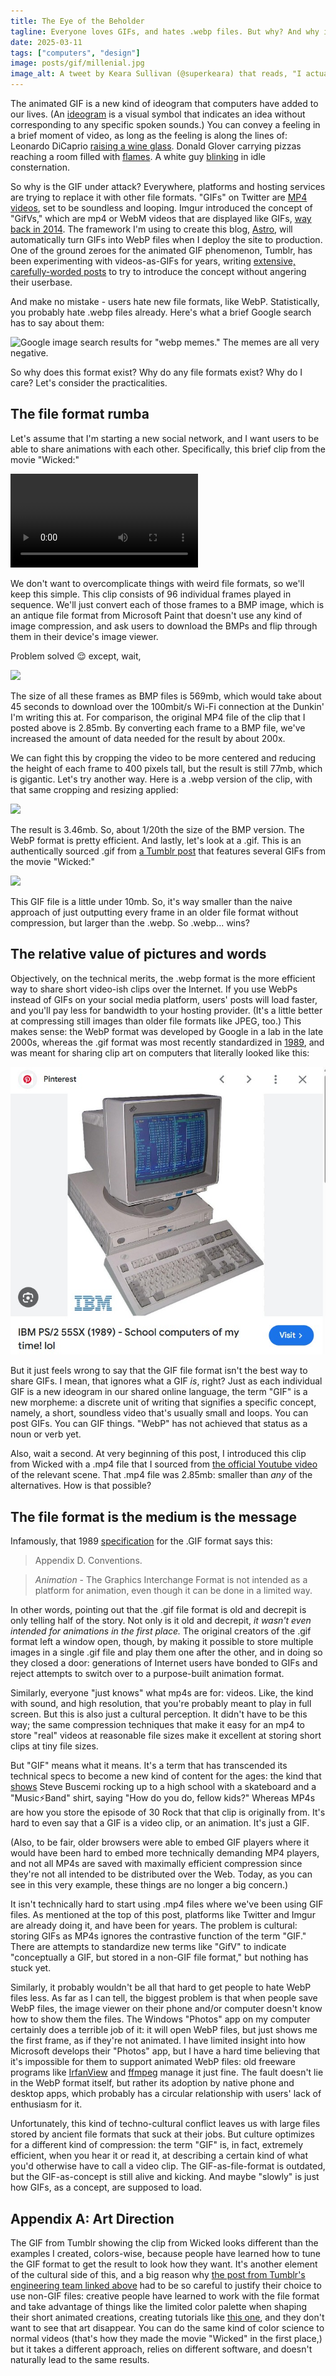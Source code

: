 ```yaml
---
title: The Eye of the Beholder
tagline: Everyone loves GIFs, and hates .webp files. But why? And why is the Internet switching from one to the other?
date: 2025-03-11
tags: ["computers", "design"]
image: posts/gif/millenial.jpg
image_alt: A tweet by Keara Sullivan (@superkeara) that reads, "I actually love it when a millennial sends me a gif. It's like hearing a cow go moo in real life. I can't help but smile when witnessing something so classic."
---
```


The animated GIF is a new kind of ideogram that computers have added to our lives. (An [ideogram](https://en.wiktionary.org/wiki/ideogram) is a visual symbol that indicates an idea without corresponding to any specific spoken sounds.) You can convey a feeling in a brief moment of video, as long as the feeling is along the lines of: Leonardo DiCaprio [raising a wine glass](https://media3.giphy.com/media/v1.Y2lkPTc5MGI3NjExaWRxcWFqd3RtaG4zZHY3ejg4eDI1MjA0ZjdjbmdpZTZvdjdnOXF4eSZlcD12MV9pbnRlcm5hbF9naWZfYnlfaWQmY3Q9Zw/8Iv5lqKwKsZ2g/giphy.gif). Donald Glover carrying pizzas reaching a room filled with [flames](https://media1.giphy.com/media/v1.Y2lkPTc5MGI3NjExbDNlZWl2MDdkZnBud3Z3bW0wbzB2cnBjYnh3ZGJvZmVxdG1mMndoYyZlcD12MV9pbnRlcm5hbF9naWZfYnlfaWQmY3Q9Zw/BfiL8ZJWqfw7C/giphy.gif). A white guy [blinking](https://media3.giphy.com/media/v1.Y2lkPTc5MGI3NjExZ3B3MTg4OW85d3Bsd3Q3cGI0eGdmbWR2ZGNtdmc0NmlzMXN4NmF4OSZlcD12MV9pbnRlcm5hbF9naWZfYnlfaWQmY3Q9Zw/l3q2K5jinAlChoCLS/giphy.gif) in idle consternation.

So why is the GIF under attack? Everywhere, platforms and hosting services are trying to replace it with other file formats. "GIFs" on Twitter are [MP4 videos](https://video.twimg.com/tweet_video/GfrPv5-WIAA9Uui.mp4), set to be soundless and looping. Imgur introduced the concept of "GifVs," which are mp4 or WebM videos that are displayed like GIFs, [way back in 2014](https://web.archive.org/web/20200505012906/https://blog.imgur.com/2014/10/09/introducing-gifv/). The framework I'm using to create this blog, [Astro](https://astro.build/), will automatically turn GIFs into WebP files when I deploy the site to production. One of the ground zeroes for the animated GIF phenomenon, Tumblr, has been experimenting with videos-as-GIFs for years, writing [extensive, carefully-worded posts](https://engineering.tumblr.com/post/690135035533230080/making-gifs-load-faster) to try to introduce the concept without angering their userbase.

And make no mistake - users hate new file formats, like WebP. Statistically, you probably hate .webp files already. Here's what a brief Google search has to say about them:

<!-- NOTE: many of the assets in this post are served from "public" instead of "assets" because i *don't* want them to be transformed and optimized - that would keep them from illustrating the points about file formats i'm making -->

![Google image search results for "webp memes." The memes are all very negative.](/posts/gif/webp.jpg)

So why does this format exist? Why do any file formats exist? Why do I care? Let's consider the practicalities.

<!-- more -->

## The file format rumba

Let's assume that I'm starting a new social network, and I want users to be able to share animations with each other. Specifically, this brief clip from the movie "Wicked:"

<video controls src="/posts/gif/galinda-feeling.mp4"></video>

We don't want to overcomplicate things with weird file formats, so we'll keep this simple. This clip consists of 96 individual frames played in sequence. We'll just convert each of those frames to a BMP image, which is an antique file format from Microsoft Paint that doesn't use any kind of image compression, and ask users to download the BMPs and flip through them in their device's image viewer.

Problem solved 😌 except, wait,

![](/posts/gif/bmp-frames.jpg)

The size of all these frames as BMP files is 569mb, which would take about 45 seconds to download over the 100mbit/s Wi-Fi connection at the Dunkin' I'm writing this at. For comparison, the original MP4 file of the clip that I posted above is 2.85mb. By converting each frame to a BMP file, we've increased the amount of data needed for the result by about 200x.

We can fight this by cropping the video to be more centered and reducing the height of each frame to 400 pixels tall, but the result is still 77mb, which is gigantic. Let's try another way. Here is a .webp version of the clip, with that same cropping and resizing applied:

![](/posts/gif/galinda-feeling-local-400.webp)

The result is 3.46mb. So, about 1/20th the size of the BMP version. The WebP format is pretty efficient. And lastly, let's look at a .gif. This is an authentically sourced .gif from [a Tumblr post](https://laurens-german.tumblr.com/post/776175949031047168/ill-say-this-much-she-doesnt-give-a-twig-what) that features several GIFs from the movie "Wicked:"

![](/posts/gif/galinda-feeling-tumblr.gif)

This GIF file is a little under 10mb. So, it's way smaller than the naive approach of just outputting every frame in an older file format without compression, but larger than the .webp. So .webp... wins?

## The relative value of pictures and words

Objectively, on the technical merits, the .webp format is the more efficient way to share short video-ish clips over the Internet. If you use WebPs instead of GIFs on your social media platform, users' posts will load faster, and you'll pay less for bandwidth to your hosting provider. (It's a little better at compressing still images than older file formats like JPEG, too.) This makes sense: the WebP format was developed by Google in a lab in the late 2000s, whereas the .gif format was most recently standardized in [1989](https://www.w3.org/Graphics/GIF/spec-gif89a.txt), and was meant for sharing clip art on computers that literally looked like this:

![](../../../assets/posts/gif/1989.jpg)

<!-- could make point about GIFs' limited color palettes, but comparing compression methods is probably too far into the weeds -->

But it just feels wrong to say that the GIF file format isn't the best way to share GIFs. I mean, that ignores what a GIF _is_, right? Just as each individual GIF is a new ideogram in our shared online language, the term "GIF" is a new morpheme: a discrete unit of writing that signifies a specific concept, namely, a short, soundless video that's usually small and loops. You can post GIFs. You can GIF things. "WebP" has not achieved that status as a noun or verb yet.

Also, wait a second. At very beginning of this post, I introduced this clip from Wicked with a .mp4 file that I sourced from [the official Youtube video](https://www.youtube.com/watch?v=amgPXKrFZVg) of the relevant scene. That .mp4 file was 2.85mb: smaller than _any_ of the alternatives. How is that possible?

## The file format is the medium is the message

<!-- GIF as a concept vs. GIF as a file -->

Infamously, that 1989 [specification](https://www.w3.org/Graphics/GIF/spec-gif89a.txt) for the .GIF format says this:

> Appendix D. Conventions.

> _Animation_ - The Graphics Interchange Format is not intended as a platform for animation, even though it can be done in a limited way.

In other words, pointing out that the .gif file format is old and decrepit is only telling half of the story. Not only is it old and decrepit, _it wasn't even intended for animations in the first place._ The original creators of the .gif format left a window open, though, by making it possible to store multiple images in a single .gif file and play them one after the other, and in doing so they closed a door: generations of Internet users have bonded to GIFs and reject attempts to switch over to a purpose-built animation format.

Similarly, everyone "just knows" what mp4s are for: videos. Like, the kind with sound, and high resolution, that you're probably meant to play in full screen. But this is also just a cultural perception. It didn't have to be this way; the same compression techniques that make it easy for an mp4 to store "real" videos at reasonable file sizes make it excellent at storing short clips at tiny file sizes.

But "GIF" means what it means. It's a term that has transcended its technical specs to become a new kind of content for the ages: the kind that [shows](https://media4.giphy.com/media/v1.Y2lkPTc5MGI3NjExb285dDVwY2hoM3Z4cDVvajYwNGV0NDJ6ejJzZWdnNmsxNDI0N2ppeSZlcD12MV9pbnRlcm5hbF9naWZfYnlfaWQmY3Q9Zw/JTzPN5kkobFv7X0zPJ/giphy.gif) Steve Buscemi rocking up to a high school with a skateboard and a "Music⚡Band" shirt, saying "How do you do, fellow kids?" Whereas MP4s are how you store the episode of 30 Rock that that clip is originally from. It's hard to even say that a GIF is a video clip, or an animation. It's just a GIF.

(Also, to be fair, older browsers were able to embed GIF players where it would have been hard to embed more technically demanding MP4 players, and not all MP4s are saved with maximally efficient compression since they're not all intended to be distributed over the Web. Today, as you can see in this very example, these things are no longer a big concern.)

It isn't technically hard to start using .mp4 files where we've been using GIF files. As mentioned at the top of this post, platforms like Twitter and Imgur are already doing it, and have been for years. The problem is cultural: storing GIFs as MP4s ignores the contrastive function of the term "GIF." There are attempts to standardize new terms like "GifV" to indicate "conceptually a GIF, but stored in a non-GIF file format," but nothing has stuck yet.

Similarly, it probably wouldn't be all that hard to get people to hate WebP files less. As far as I can tell, the biggest problem is that when people save WebP files, the image viewer on their phone and/or computer doesn't know how to show them the files. The Windows "Photos" app on my computer certainly does a terrible job of it: it will open WebP files, but just shows me the first frame, as if they're not animated. I have limited insight into how Microsoft develops their "Photos" app, but I have a hard time believing that it's impossible for them to support animated WebP files: old freeware programs like [IrfanView](https://www.irfanview.com/) and [ffmpeg](https://www.ffmpeg.org/) manage it just fine. The fault doesn't lie in the WebP format itself, but rather its adoption by native phone and desktop apps, which probably has a circular relationship with users' lack of enthusiasm for it.

Unfortunately, this kind of techno-cultural conflict leaves us with large files stored by ancient file formats that suck at their jobs. But culture optimizes for a different kind of compression: the term "GIF" is, in fact, extremely efficient, when you hear it or read it, at describing a certain kind of what you'd otherwise have to call a video clip. The GIF-as-file-format is outdated, but the GIF-as-concept is still alive and kicking. And maybe "slowly" is just how GIFs, as a concept, are supposed to load.

## Appendix A: Art Direction

The GIF from Tumblr showing the clip from Wicked looks different than the examples I created, colors-wise, because people have learned how to tune the GIF format to get the result to look how they want. It's another element of the cultural side of this, and a big reason why [the post from Tumblr's engineering team linked above](https://engineering.tumblr.com/post/690135035533230080/making-gifs-load-faster) had to be so careful to justify their choice to use non-GIF files: creative people have learned to work with the file format and take advantage of things like the limited color palette when shaping their short animated creations, creating tutorials like [this one](https://www.tumblr.com/yesloulou/728649525371289600/alexis-what-settings-do-you-export-your-gifs?source=share), and they don't want to see that art disappear. You can do the same kind of color science to normal videos (that's how they made the movie "Wicked" in the first place,) but it takes a different approach, relies on different software, and doesn't naturally lead to the same results.
